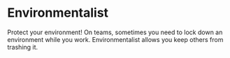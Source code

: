 Environmentalist
===========================

Protect your environment! On teams, sometimes you need to lock down an environment while you work. Environmentalist allows you keep others from trashing it. 
